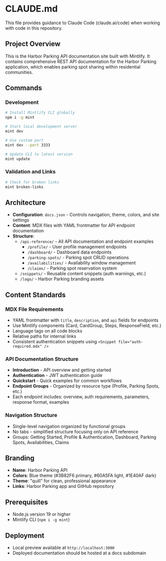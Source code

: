 # CLAUDE.md

This file provides guidance to Claude Code (claude.ai/code) when working with code in this repository.

## Project Overview

This is the Harbor Parking API documentation site built with Mintlify. It contains comprehensive REST API documentation for the Harbor Parking application, which enables parking spot sharing within residential communities.

## Commands

### Development
```bash
# Install Mintlify CLI globally
npm i -g mint

# Start local development server
mint dev

# Use custom port
mint dev --port 3333

# Update CLI to latest version
mint update
```

### Validation and Links
```bash
# Check for broken links
mint broken-links
```

## Architecture

- **Configuration**: `docs.json` - Controls navigation, theme, colors, and site settings
- **Content**: MDX files with YAML frontmatter for API endpoint documentation
- **Structure**:
  - `/api-reference/` - All API documentation and endpoint examples
    - `/profile/` - User profile management endpoints
    - `/dashboard/` - Dashboard data endpoints
    - `/parking-spots/` - Parking spot CRUD operations
    - `/availabilities/` - Availability window management
    - `/claims/` - Parking spot reservation system
  - `/snippets/` - Reusable content snippets (auth warnings, etc.)
  - `/logo/` - Harbor Parking branding assets

## Content Standards

### MDX File Requirements
- YAML frontmatter with `title`, `description`, and `api` fields for endpoints
- Use Mintlify components (Card, CardGroup, Steps, ResponseField, etc.)
- Language tags on all code blocks
- Relative paths for internal links
- Consistent authentication snippets using `<Snippet file="auth-required.mdx" />`

### API Documentation Structure
- **Introduction** - API overview and getting started
- **Authentication** - JWT authentication guide
- **Quickstart** - Quick examples for common workflows
- **Endpoint Groups** - Organized by resource type (Profile, Parking Spots, etc.)
- Each endpoint includes: overview, auth requirements, parameters, response format, examples

### Navigation Structure
- Single-level navigation organized by functional groups
- No tabs - simplified structure focusing only on API reference
- Groups: Getting Started, Profile & Authentication, Dashboard, Parking Spots, Availabilities, Claims

## Branding
- **Name**: Harbor Parking API
- **Colors**: Blue theme (#3B82F6 primary, #60A5FA light, #1E40AF dark)
- **Theme**: "quill" for clean, professional appearance
- **Links**: Harbor Parking app and GitHub repository

## Prerequisites
- Node.js version 19 or higher
- Mintlify CLI (`npm i -g mint`)

## Deployment
- Local preview available at `http://localhost:3000`
- Deployed documentation should be hosted at a docs subdomain